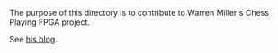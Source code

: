 The purpose of this directory is to contribute to Warren Miller's Chess Playing FPGA project.

See [his blog](http://www.programmableplanet.com/author.asp?section_id=2141&doc_id=263446&).

